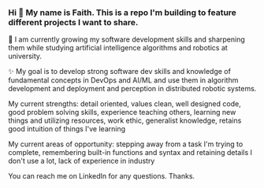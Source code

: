### Hi 👋 My name is Faith. This is a repo I'm building to feature different projects I want to share.

🌱 I am currently growing my software development skills and sharpening them while studying artificial intelligence algorithms and robotics at university. 

✨ My goal is to develop strong software dev skills and knowledge of fundamental concepts in DevOps and AI/ML and use them in algorithm development and deployment and perception in distributed robotic systems. 

My current strengths: detail oriented, values clean, well designed code, good problem solving skills, experience teaching others, learning new things and utilizing resources, work ethic, generalist knowledge, retains good intuition of things I've learning

My current areas of opportunity: stepping away from a task I'm trying to complete, remembering built-in functions and syntax and retaining details I don't use a lot, lack of experience in industry

You can reach me on LinkedIn for any questions. Thanks. 

<!--
**faithdennis/faithdennis** is a ✨ _special_ ✨ repository because its `README.md` (this file) appears on your GitHub profile.

Here are some ideas to get you started:

- 🔭 I’m currently working on ...
- 🌱 I’m currently learning ...
- 👯 I’m looking to collaborate on ...
- 🤔 I’m looking for help with ...
- 💬 Ask me about ...
- 📫 How to reach me: ...
- 😄 Pronouns: ...
- ⚡ Fun fact: ...
-->
